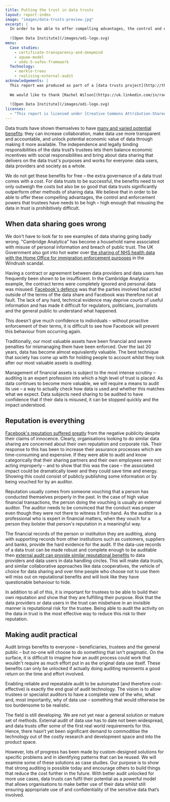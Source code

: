 ```yaml
---
title: Putting the trust in data trusts
layout: report-index
image: "images/data-trusts-preview.jpg"
excerpt: |
  In order to be able to offer compelling advantages, the control and enforcement powers that data trusts have needs to be high enough that misusing the data in trust is prohibitively difficult. By examining case studies in audit technology, our purpose is to show that cost-effective strong auditing is possible today and encourage others to build things that reduce the cost further in the future.
  
  ![Open Data Institute](/images/odi-logo.svg)
menu:
  Case studies:
    - certificate-transparency-and-deepmind
    - aquae-model
    - ukds-5-safes-framework
  Technology:
    - merkle-trees
    - realising-external-audit
acknowledgements: |
  This report was produced as part of a [data trusts project](http://theodi.org/data-trusts) funded by the UK Government's [Office for Artificial Intelligence](https://twitter.com/OfficeForAI) and [Innovate UK](https://www.gov.uk/government/organisations/innovate-uk). It builds on research from the ODI's Innovation programme funded by Innovate UK. The views in this report are those of the authors.
  
  We would like to thank [Rachel Wilson](https://uk.linkedin.com/in/rachel-wilson-739b2630), [Olivier Thereaux](https://twitter.com/olivierthereaux), [Celia Killen](https://twitter.com/celiakillen) and [Peter Wells](https://twitter.com/peterkwells) for their feedback and support.
  
  ![Open Data Institute](/images/odi-logo.svg)
licenses:
  - "This report is licensed under [Creative Commons Attribution-ShareAlike 4.0 International](https://creativecommons.org/licenses/by-sa/4.0/)."
---
```


Data trusts have shown themselves to have [many and varied potential benefits](https://theodi.org/data-trusts): they can increase collaboration, make data use more transparent and accountable, and unlock potential economic value of data through making it more available. The independence and legally binding responsibilities of the data trust’s trustees lets them balance economic incentives with social responsibilities and bring about data sharing that delivers on the data trust's purposes and works for everyone: data users, data providers and society as a whole.

We do not get these benefits for free – the extra governance of a data trust comes with a cost. For data trusts to be successful, the benefits need to not only outweigh the costs but also be so good that data trusts significantly outperform other methods of sharing data. We believe that in order to be able to offer these compelling advantages, the control and enforcement powers that trustees have needs to be high – high enough that misusing the data in trust is prohibitively difficult.

## When data sharing goes wrong

We don't have to look far to see examples of data sharing going badly wrong. "Cambridge Analytica" has become a household name associated with misuse of personal information and breach of public trust. The UK Government also got into hot water over [the sharing of NHS health data with the Home Office for immigration enforcement purposes](https://www.opendemocracy.net/en/ournhs/is-our-personal-data-fair-game-in-drive-to-create-theresa-may-s-hostile-environment-f/) in the Windrush scandal.

Having a contract or agreement between data providers and data users has frequently been shown to be insufficient. In the Cambridge Analytica example, the contract terms were completely ignored and personal data was misused. [Facebook's defence](https://www.theguardian.com/us-news/2015/dec/11/senator-ted-cruz-president-campaign-facebook-user-data) was that the parties involved had acted outside of the terms of the data share and Facebook was therefore not at fault. The lack of any hard, technical evidence may deprive courts of useful information and has made it difficult for regulators, politicians, journalists and the general public to understand what happened.

This doesn't give much confidence to individuals – without proactive enforcement of their terms, it is difficult to see how Facebook will prevent this behaviour from occurring again.

Traditionally, our most valuable assets have been financial and severe penalties for mismanaging them have been enforced. Over the last 20 years, data has become almost equivalently valuable. The best technique that society has come up with for holding people to account whilst they look after our most valuable assets is _auditing_.

Management of financial assets is subject to the most intense scrutiny – auditing is an expert profession into which a high level of trust is placed. As data continues to become more valuable, we will require a means to audit its use – a way to actually check how data is used and whether this matches what we expect. Data subjects need sharing to be audited to have confidence that if their data is misused, it can be stopped quickly and the impact understood.

## Reputation is everything

[Facebook's reputation suffered greatly](https://www.bbc.com/news/business-43462423) from the negative publicity despite their claims of innocence. Clearly, organisations looking to do similar data sharing are concerned about their own reputation and corporate risk. Their response to this has been to increase their assurance processes which are time-consuming and expensive. If they were able to audit and know categorically that their sharing partners and their own employees were not acting improperly – and to show that this was the case – the associated impact could be dramatically lower and they could save time and energy. Showing this could consist of publicly publishing some information or by being vouched for by an auditor.

Reputation usually comes from someone vouching that a person has conducted themselves properly in the past. In the case of high value financial transactions, the person doing the vouching is usually an external auditor. The auditor needs to be convinced that the conduct was proper even though they were not there to witness it first-hand. As the auditor is a professional who is expert in financial matters, when they vouch for a person they bolster that person's reputation in a meaningful way.

The financial records of the person or institution they are auditing, along with supporting records from other institutions such as customers, suppliers and banks, provide the hard evidence for the audit. If the data-use records of a data trust can be made robust and complete enough to be auditable then [external audit can provide similar reputational benefits](https://www.register-dynamics.co.uk/2019/01/04/data-trusts.html) to data providers and data users in data handling circles. This will make data trusts, and similar collaborative  approaches like data cooperatives, the vehicle of choice for data sharing and over time people who choose not to use them will miss out on reputational benefits and will look like they have questionable behaviour to hide.

In addition to all of this, it is important for trustees to be able to build their own reputation and show that they are fulfilling their purpose. Risk that the data providers or data users in the trust can misbehave in an invisible manner is reputational risk for the trustee. Being able to audit the activity on the data in trust is the most effective way to reduce this risk to their reputation.

## Making audit practical

Audit brings benefits to everyone – beneficiaries, trustees and the general public – but no-one will choose to do something that isn't pragmatic. On the surface, it is difficult to imagine how an audit process could work that wouldn't require as much effort put in as the original data use itself. These benefits can only be unlocked if actually doing auditing represents a good return on the time and effort involved.

Enabling reliable and repeatable audit to be automated (and therefore cost-effective) is exactly the end goal of audit technology. The vision is to allow trustees or specialist auditors to have a complete view of the who, what and, most importantly, why of data use – something that would otherwise be too burdensome to be realistic.

The field is still developing. We are not yet near a general solution or mature set of methods. External audit of data use has to date not been widespread, and data trusts offer some of the first real world requirements for this. Hence, there hasn’t yet been significant demand to commoditise the technology out of the costly research and development space and into the product space.

However, lots of progress has been made by custom-designed solutions for specific problems and in identifying patterns that can be reused. We will examine some of these solutions as case studies. Our purpose is to show that strong auditing is possible today and encourage others to build things that reduce the cost further in the future. With better audit unlocked for more use cases, data trusts can fulfil their potential as a powerful model that allows organisations to make better use of their data whilst still ensuring appropriate use of and confidentiality of the sensitive data that’s involved.
